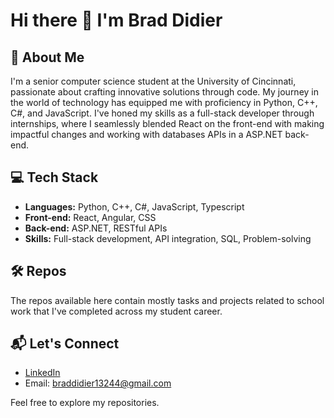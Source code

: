 # Hi there 👋 I'm Brad Didier

## 🚀 About Me
I'm a senior computer science student at the University of Cincinnati, passionate about crafting innovative solutions through code. My journey in the world of technology has equipped me with proficiency in Python, C++, C#, and JavaScript. I've honed my skills as a full-stack developer through internships, where I seamlessly blended React on the front-end with making impactful changes and working with databases APIs in a ASP.NET back-end. 

## 💻 Tech Stack
- **Languages:** Python, C++, C#, JavaScript, Typescript
- **Front-end:** React, Angular, CSS
- **Back-end:** ASP.NET, RESTful APIs
- **Skills:** Full-stack development, API integration, SQL, Problem-solving

## 🛠️ Repos
The repos available here contain mostly tasks and projects related to school work that I've completed across my student career.

## 📬 Let's Connect
- [LinkedIn](https://www.linkedin.com/in/bradley-didier)
- Email: braddidier13244@gmail.com

Feel free to explore my repositories.
